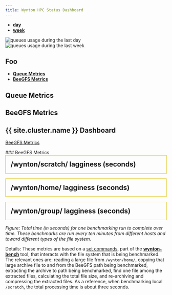 ```yaml
---
title: Wynton HPC Status Dashboard
---
```


<ul class="nav nav-pills">
  <li class="active"><a data-toggle="pill" href="#by-day"><span style="font-weight: bold;">day</span></a></li>
  <li><a data-toggle="pill" href="#by-week"><span style="font-weight: bold;">week</span></a></li>
</ul>
<div class="tab-content" style="margin-top: 1ex;">
  <div id="by-day" class="tab-pane fade in active">
    <img src="{{ site.assets.status_root_path }}/status/figures/queues-day.png" alt="queues usage during the last day"/><br>
  </div>
  <div id="by-week" class="tab-pane fade in">
    <img src="{{ site.assets.status_root_path }}/status/figures/queues-week.png" alt="queues usage during the last week"/><br>
  </div>
</div>


## Foo

<ul class="nav nav-pills">
  <li class="active"><a data-toggle="pill" href="#by-queue-metrics" ><span style="font-weight: bold;">Queue Metrics</span> </a></li>
  <li               ><a data-toggle="pill" href="#by-beegfs-metrics"><span style="font-weight: bold;">BeeGFS Metrics</span></a></li>
</ul>

<div class="tab-content" style="margin-top: 1ex;">

<div id="by-queue-metrics" class="tab-pane fade in active">
<h2>Queue Metrics</h2>
</div>

<div id="by-beegfs-metrics" class="tab-pane fade in">
<h2>BeeGFS Metrics</h2>
</div>

</div>

## {{ site.cluster.name }} Dashboard

<p>
  <a class="btn btn-primary" data-toggle="collapse" href="#beegfs-metrics" role="button" aria-expanded="false" aria-controls="beegfs-metrics">BeeGFS Metrics</a>
</p>

<div class="collapse in multi-collapse" id="beegfs-metrics2" markdown="1">
### BeeGFS Metrics

  <div class="status-panel" style="border: 1px solid #dec000; padding: 2ex; margin-bottom: 2ex;">
   <div style="font-size: 150%; font-weight: bold;">
    <span>/wynton/scratch/ lagginess (seconds)</span><span style="float: right;"></span>
   </div>
   <div id="BeeGFSLoad_dev1.wynton.ucsf.edu__wynton_scratch_hb"></div>
  </div>

  <div class="status-panel" style="border: 1px solid #dec000; padding: 2ex; margin-bottom: 2ex;">
   <div style="font-size: 150%; font-weight: bold;">
    <span>/wynton/home/ lagginess (seconds)</span><span style="float: right;"></span>
   </div>
   <div id="BeeGFSLoad_dev1.wynton.ucsf.edu__wynton_home_cbi_hb"></div>
  </div>

  <div class="status-panel" style="border: 1px solid #dec000; padding: 2ex; margin-bottom: 2ex;">
   <div style="font-size: 150%; font-weight: bold;">
    <span>/wynton/group/ lagginess (seconds)</span><span style="float: right;"></span>
   </div>
   <div id="BeeGFSLoad_dev1.wynton.ucsf.edu__wynton_group_cbi_hb"></div>
  </div>

_Figure: Total time (in seconds) for one benchmarking run to complete over time. These benchmarks are run every ten minutes from different hosts and toward different types of the file system._

Details: These metrics are based on a [set commands](https://github.com/ucsf-wynton/wynton-bench/blob/d96937b51e6ee3a421afec3c793accb0acd82c51/bench-scripts/bench-files-tarball.sh#L93-L129), part of the **[wynton-bench]** tool, that interacts with the file system that is being benchmarked.  The relevant ones are: reading a large file from `/wynton/home/`, copying that large archive file to and from the BeeGFS path being benchmarked, extracting the archive to path being benchmarked, find one file among the extracted files, calculating the total file size, and re-archiving and compressing the extracted files.  As a reference, when benchmarking local `/scratch`, the total processing time is about three seconds.
</div>

<script src="https://cdn.plot.ly/plotly-latest.min.js"></script>

<script>
host = "dev1.wynton.ucsf.edu"
drives = ["wynton_scratch_hb", "wynton_home_cbi_hb", "wynton_group_cbi_hb"];
url_path = "https://raw.githubusercontent.com/UCSF-HPC/wynton-slash2/master/wynton-bench"

drives.forEach(function(drive) {
  var name = host + "__" + drive;
  var id = "BeeGFSLoad_" + name;
  var file = "wynton-bench_" + name + ".tsv";
  var url = url_path + "/" + file;

  Plotly.d3.tsv(url, function(err, rows) {
    function unpack(rows, key) {
      return rows.map(function(row) { return row[key]; });
    }

    var beegfs_load = {
      type: "scatter",
      mode: "lines",
      name: 'BeeGFS Load',
      x: unpack(rows, 'timestamp'),
      y: unpack(rows, 'duration'),
      line: {color: '#23527c'}
    }
  
    var data = [beegfs_load];
  
    var layout = {
      height: 200,
      margin: { l: 50, r: 30, b: 30, t: 60, pad: 4 },
      xaxis: {
        autorange: true,
        rangeselector: {buttons: [
            {
              count: 1,
              label: '1d',
              step: 'day',
              stepmode: 'backward'
            },
            {
              count: 7,
              label: '1w',
              step: 'day',
              stepmode: 'backward'
            },
            {
              count: 1,
              label: '1m',
              step: 'month',
              stepmode: 'backward'
            },
            {
              count: 12,
              label: '1y',
              step: 'month',
              stepmode: 'backward'
            },
            {
              step: 'all'
            }
          ]},
        type: 'date'
      },
      yaxis: {
        autorange: false,
        range: [0, 800],
        type: 'linear'
      }
    };
    
    Plotly.newPlot(id, data, layout);
  })
});
</script>


[wynton-bench]: https://github.com/ucsf-wynton/wynton-bench
